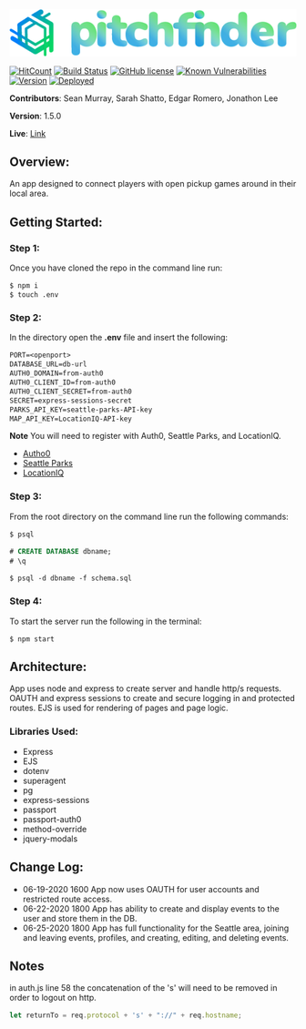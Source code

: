 ![logo](public/images/pfFulllogo.png)


[![HitCount](http://hits.dwyl.com/seanjmurray/pitch-finder.svg)](http://hits.dwyl.com/seanjmurray/pitch-finder)
[![Build Status](https://travis-ci.com/seanjmurray/pitch-finder.svg?branch=master)](https://travis-ci.com/seanjmurray/pitch-finder)
[![GitHub license](https://img.shields.io/github/license/Naereen/StrapDown.js.svg)](https://github.com/seanjmurray/pitch-finder/blob/master/LICENSE)
[![Known Vulnerabilities](https://snyk.io/test/github/seanjmurray/pitch-finder/badge.svg)](https://snyk.io/test/github/seanjmurray/pitch-finder)
[![Version](https://img.shields.io/badge/version-1.5.0-brightgreen.svg)](https://github.com/seanjmurray/pitch-finder)
[![Deployed](https://img.shields.io/badge/deployed-live-brightgreen.svg)](https://pitch-finder.herokuapp.com/)



**Contributors**: Sean Murray, Sarah Shatto, Edgar Romero, Jonathon Lee



**Version**: 1.5.0



**Live**: [Link](https://pitchfinder.herokuapp.com/)


## Overview:
An app designed to connect players with open pickup games around in their local area.

## Getting Started:

### Step 1:
Once you have cloned the repo in the command line run:

```console
$ npm i
$ touch .env
```
### Step 2:
In the directory open the **.env** file and insert the following:

```
PORT=<openport>
DATABASE_URL=db-url
AUTH0_DOMAIN=from-auth0
AUTH0_CLIENT_ID=from-auth0
AUTH0_CLIENT_SECRET=from-auth0
SECRET=express-sessions-secret
PARKS_API_KEY=seattle-parks-API-key
MAP_API_KEY=LocationIQ-API-key
```

**Note** You will need to register with Auth0, Seattle Parks, and LocationIQ.

 - [Autho0](https://auth0.com/)
 - [Seattle Parks](https://data.seattle.gov/Parks-and-Recreation/Seattle-Parks-and-Recreation-Parks-With-Features/j9km-ydkc)
 - [LocationIQ](https://locationiq.com/)

### Step 3:
From the root directory on the command line run the following commands:

```console
$ psql
```
```sql
# CREATE DATABASE dbname;
# \q
```
```console
$ psql -d dbname -f schema.sql
```
### Step 4:
To start the server run the following in the terminal:

```console
$ npm start
```

## Architecture:
App uses node and express to create server and handle http/s requests. OAUTH and express sessions to create and secure logging in and protected routes. EJS is used for rendering of pages and page logic.

### Libraries Used:
 - Express
 - EJS
 - dotenv
 - superagent
 - pg
 - express-sessions
 - passport
 - passport-auth0
 - method-override
 - jquery-modals

## Change Log:

 - 06-19-2020 1600 App now uses OAUTH for user accounts and restricted route access.
 - 06-22-2020 1800 App has ability to create and display events to the user and store them in the DB.
 - 06-25-2020 1800 App has full functionality for the Seattle area, joining and leaving events, profiles, and creating, editing, and deleting events.

 ## Notes

 in auth.js line 58 the concatenation of the 's' will need to be removed in order to logout on http.

 ```js
let returnTo = req.protocol + 's' + "://" + req.hostname;
 ```
 
